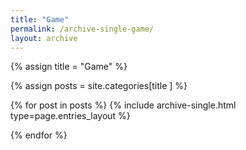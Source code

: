 ```yaml
---
title: "Game"
permalink: /archive-single-game/
layout: archive
---
```




{% assign title = "Game" %}

{% assign posts = site.categories[title ] %} 

{% for post in posts %} {% include archive-single.html type=page.entries_layout %}

{% endfor %}

